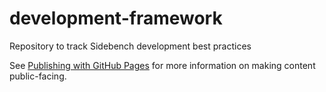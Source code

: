 # development-framework
Repository to track Sidebench development best practices

See [Publishing with GitHub Pages](https://blog.github.com/2016-12-09-publishing-with-github-pages-now-as-easy-as-1-2-3/) for more information on making content public-facing.
